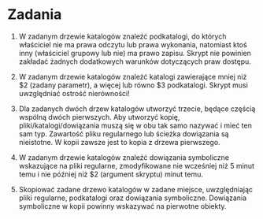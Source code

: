 # Zadania

1. W zadanym drzewie katalogów znaleźć podkatalogi, do których właściciel nie ma prawa odczytu lub prawa
wykonania, natomiast ktoś inny (właściciel grupowy lub nie) ma prawo zapisu. Skrypt nie powinien zakładać
żadnych dodatkowych warunków dotyczących praw dostępu.

2. W zadanym drzewie katalogów znaleźć katalogi zawierające mniej niż $2 (zadany parametr), a więcej lub równo $3
podkatalogi. Skrypt musi uwzględniać ostrość nierówności!

3. Dla zadanych dwóch drzew katalogów utworzyć trzecie, będące częścią wspólną dwóch pierwszych. Aby utworzyć kopię, pliki/katalogi/dowiązania muszą się w obu tak samo nazywać i mieć ten sam typ. Zawartość pliku regularnego lub ścieżka dowiązania są nieistotne. W kopii zawsze jest to kopia z drzewa pierwszego.

4. W zadanym drzewie katalogów znaleźć dowiązania symboliczne wskazujące na pliki regularne, zmodyfikowane nie wcześniej niż 5 minut temu i nie później niż $2 (argument skryptu) minut temu.

5. Skopiować zadane drzewo katalogów w zadane miejsce, uwzględniając pliki regularne, podkatalogi oraz dowiązania symboliczne. Dowiązania symboliczne w kopii powinny wskazywać na pierwotne obiekty.